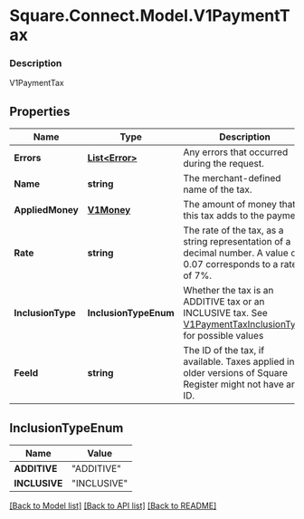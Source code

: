# Square.Connect.Model.V1PaymentTax

### Description

V1PaymentTax

## Properties

Name | Type | Description | Notes
------------ | ------------- | ------------- | -------------
**Errors** | [**List&lt;Error&gt;**](Error.md) | Any errors that occurred during the request. | [optional] 
**Name** | **string** | The merchant-defined name of the tax. | [optional] 
**AppliedMoney** | [**V1Money**](V1Money.md) | The amount of money that this tax adds to the payment. | [optional] 
**Rate** | **string** | The rate of the tax, as a string representation of a decimal number. A value of 0.07 corresponds to a rate of 7%. | [optional] 
**InclusionType** | **InclusionTypeEnum** | Whether the tax is an ADDITIVE tax or an INCLUSIVE tax. See [V1PaymentTaxInclusionType](#type-v1paymenttaxinclusiontype) for possible values | [optional] 
**FeeId** | **string** | The ID of the tax, if available. Taxes applied in older versions of Square Register might not have an ID. | [optional] 


## InclusionTypeEnum

Name | Value
------------ | -------------
**ADDITIVE** | "ADDITIVE"
**INCLUSIVE** | "INCLUSIVE"



[[Back to Model list]](../README.md#documentation-for-models) [[Back to API list]](../README.md#documentation-for-api-endpoints) [[Back to README]](../README.md)

